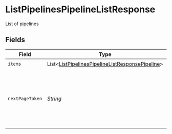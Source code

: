 # ListPipelinesPipelineListResponse

List of pipelines


## Fields

| Field                                                                                                                   | Type                                                                                                                    | Required                                                                                                                | Description                                                                                                             |
| ----------------------------------------------------------------------------------------------------------------------- | ----------------------------------------------------------------------------------------------------------------------- | ----------------------------------------------------------------------------------------------------------------------- | ----------------------------------------------------------------------------------------------------------------------- |
| `items`                                                                                                                 | List<[ListPipelinesPipelineListResponsePipeline](../../models/operations/ListPipelinesPipelineListResponsePipeline.md)> | :heavy_check_mark:                                                                                                      | N/A                                                                                                                     |
| `nextPageToken`                                                                                                         | *String*                                                                                                                | :heavy_check_mark:                                                                                                      | A token to pass as a `page-token` query parameter to return the next page of results.                                   |
